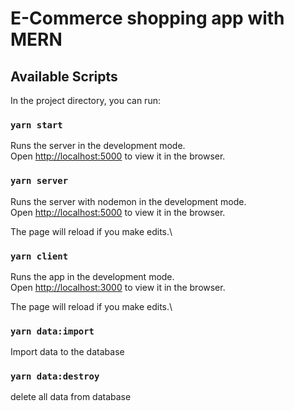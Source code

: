 # E-Commerce shopping app with MERN

## Available Scripts

In the project directory, you can run:

### `yarn start`

Runs the server in the development mode.\
Open [http://localhost:5000](http://localhost:5000) to view it in the browser.

### `yarn server`

Runs the server with nodemon in the development mode.\
Open [http://localhost:5000](http://localhost:5000) to view it in the browser.

The page will reload if you make edits.\

### `yarn client`

Runs the app in the development mode.\
Open [http://localhost:3000](http://localhost:3000) to view it in the browser.

The page will reload if you make edits.\

### `yarn data:import`

Import data to the database

### `yarn data:destroy`

delete all data from database
